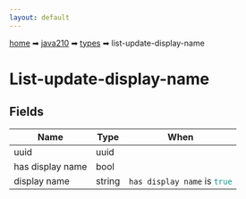 ```yaml
---
layout: default
---
```


[home](/) ➡ [java210](/protocol/java210) ➡ [types](/protocol/java210/types) ➡ list-update-display-name

# List-update-display-name

## Fields

Name | Type | When
---|---|:---:
uuid | uuid | 
has display name | bool | 
display name | string | <code>has display name</code> is <code><span style="color:#009688">true</span></code>

